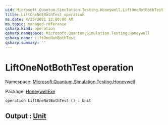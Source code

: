 ```yaml
---
uid: Microsoft.Quantum.Simulation.Testing.Honeywell.LiftOneNotBothTest
title: LiftOneNotBothTest operation
ms.date: 4/25/2021 12:00:00 AM
ms.topic: managed-reference
qsharp.kind: operation
qsharp.namespace: Microsoft.Quantum.Simulation.Testing.Honeywell
qsharp.name: LiftOneNotBothTest
qsharp.summary: ''
---
```


# LiftOneNotBothTest operation

Namespace: [Microsoft.Quantum.Simulation.Testing.Honeywell](xref:Microsoft.Quantum.Simulation.Testing.Honeywell)

Package: [HoneywellExe](https://nuget.org/packages/HoneywellExe)




```qsharp
operation LiftOneNotBothTest () : Unit
```


## Output : [Unit](xref:microsoft.quantum.qsharp.valueliterals#unit-literal)

